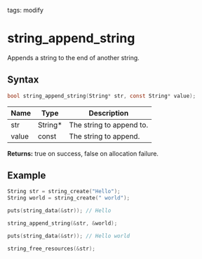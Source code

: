 tags: modify

# string_append_string

Appends a string to the end of another string.

## Syntax

```c
bool string_append_string(String* str, const String* value);
```

| Name | Type | Description |
| --- | --- | --- |
| str | String* | The string to append to. |
| value | const | The string to append. |

**Returns:** true on success, false on allocation failure.

## Example

```c
String str = string_create("Hello");
String world = string_create(" world");

puts(string_data(&str)); // Hello

string_append_string(&str, &world);

puts(string_data(&str)); // Hello world

string_free_resources(&str);
```